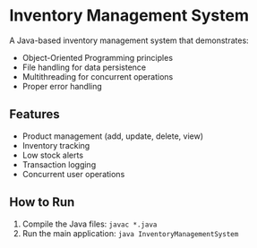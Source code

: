 # Inventory Management System

A Java-based inventory management system that demonstrates:
- Object-Oriented Programming principles
- File handling for data persistence
- Multithreading for concurrent operations
- Proper error handling

## Features
- Product management (add, update, delete, view)
- Inventory tracking
- Low stock alerts
- Transaction logging
- Concurrent user operations

## How to Run
1. Compile the Java files: `javac *.java`
2. Run the main application: `java InventoryManagementSystem` 